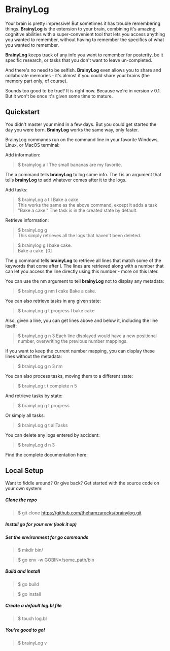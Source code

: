 # BrainyLog

Your brain is pretty impressive! But sometimes it has trouble remembering things. **BrainyLog** is the extension to your brain, combining it's amazing cognitive abilities with a super-convenient tool that lets you access anything you wanted to remember, without having to remember the specifics of what you wanted to remember.  

**BrainyLog** keeps track of any info you want to remember for posterity, be it specific research, or tasks that you don't want to leave un-completed.  

And there's no need to be selfish. **BrainyLog** even allows you to share and collaborate memories - it's almost if you could share your brains (the memory part only, of course).  

Sounds too good to be true? It is right now. Because we're in version v 0.1. But it won't be once it's given some time to mature.

## Quickstart

You didn't master your mind in a few days. But you could get started the day you were born. **BrainyLog** works the same way, only faster.  

BrainyLog commands run on the command line in your favorite Windows, Linux, or MacOS terminal:

Add information:
> $ brainylog a l The small bananas are my favorite. 

The a command tells **brainyLog** to log some info. The l is an argument that tells **brainyLog** to add whatever comes after it to the logs.

Add tasks:
>$ brainyLog a t l Bake a cake.  
This works the same as the above command, except it adds a task "Bake a cake." The task is in the created state by default.

Retrieve information:

>$ brainyLog g  
This simply retrieves all the logs that haven't been deleted.

>$ brainylog g l bake cake.  
> Bake a cake. [0]

The g command tells **brainyLog** to retrieve all lines that match some of the keywords that come after l.
The lines are retrieved along with a number that can let you access the line directly using this number - more on this later.

You can use the nm argument to tell **brainyLog** not to display any metadata:
>$ brainyLog g nm l cake
>Bake a cake.

You can also retrieve tasks in any given state:
>$ brainyLog g t progress l bake cake

Also, given a line, you can get lines above and below it, including the line itself:

>$ brainyLog g n 3 
Each line displayed would have a new positional number, overwriting the previous number mappings.

If you want to keep the current number mapping, you can display these lines without the metadata:
>$ brainyLog g n 3 nm

You can also process tasks, moving them to a different state:
>$ brainyLog t t complete n 5

And retrieve tasks by state:
>$ brainyLog g t progress

Or simply all tasks:
>$ brainyLog g t allTasks

You can delete any logs entered by accident:
>$ brainyLog d n 3

Find the complete documentation here:  

## Local Setup

Want to fiddle around? Or give back? Get started with the source code on your own system:

##### Clone the repo
>$ git clone https://github.com/thehamzarocks/brainylog.git

##### Install go for your env (look it up)

##### Set the environment for go commands
>$ mkdir bin/

>$ go env -w GOBIN=/some_path/bin

##### Build and install
>$ go build

>$ go install

##### Create a default log.bl file
>$ touch log.bl

##### You're good to go!
>$ brainyLog v


